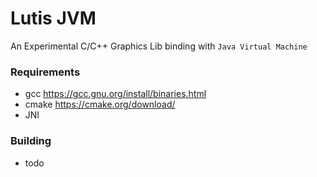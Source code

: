 # Lutis JVM

An Experimental C/C++ Graphics Lib binding with `Java Virtual Machine`

### Requirements
- gcc https://gcc.gnu.org/install/binaries.html
- cmake https://cmake.org/download/
- JNI

### Building

- todo